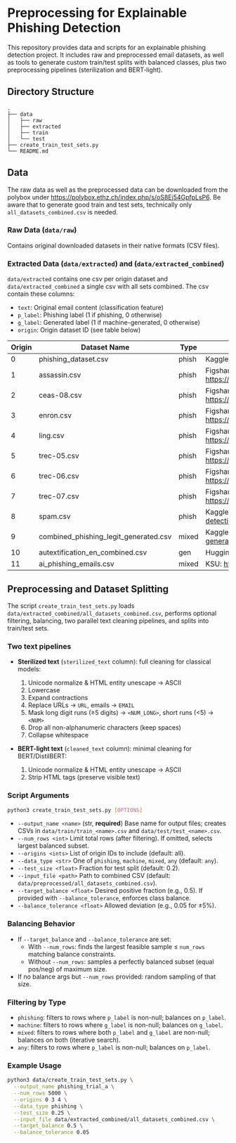# Preprocessing for Explainable Phishing Detection

This repository provides data and scripts for an explainable phishing detection project. It includes raw and preprocessed email datasets, as well as tools to generate custom train/test splits with balanced classes, plus two preprocessing pipelines (sterilization and BERT‑light).

## Directory Structure
```
.
├── data
│   ├── raw
│   ├── extracted
│   ├── train
│   └── test
├── create_train_test_sets.py
└── README.md
```

## Data

The raw data as well as the preprocessed data can be downloaded from the polybox under https://polybox.ethz.ch/index.php/s/oS8Ej54GpfpLsP6.
Be aware that to generate good train and test sets, technically only `all_datasets_combined.csv` is needed.

### Raw Data (`data/raw`)

Contains original downloaded datasets in their native formats (CSV files).

### Extracted Data (`data/extracted`) and (`data/extracted_combined`)

`data/extracted` contains one csv per origin dataset and `data/extracted_combined` a single csv with all sets combined.
The csv contain these columns:

- `text`: Original email content (classification feature)
- `p_label`: Phishing label (1 if phishing, 0 otherwise)
- `g_label`: Generated label (1 if machine-generated, 0 otherwise)
- `origin`: Origin dataset ID (see table below)

| Origin | Dataset Name                          | Type   | Source                                                                                                                               |
| ------ | ------------------------------------- | ------ | ------------------------------------------------------------------------------------------------------------------------------------ |
| 0      | phishing_dataset.csv                  | phish  | Kaggle: https://www.kaggle.com/datasets/subhajournal/phishingemails                                                                 |
| 1      | assassin.csv                          | phish  | Figshare: https://figshare.com/articles/dataset/Seven_Phishing_Email_Datasets/25432108                                               |
| 2      | ceas-08.csv                           | phish  | Figshare: https://figshare.com/articles/dataset/Seven_Phishing_Email_Datasets/25432108                                               |
| 3      | enron.csv                             | phish  | Figshare: https://figshare.com/articles/dataset/Seven_Phishing_Email_Datasets/25432108                                               |
| 4      | ling.csv                              | phish  | Figshare: https://figshare.com/articles/dataset/Seven_Phishing_Email_Datasets/25432108                                               |
| 5      | trec-05.csv                           | phish  | Figshare: https://figshare.com/articles/dataset/Seven_Phishing_Email_Datasets/25432108                                               |
| 6      | trec-06.csv                           | phish  | Figshare: https://figshare.com/articles/dataset/Seven_Phishing_Email_Datasets/25432108                                               |
| 7      | trec-07.csv                           | phish  | Figshare: https://figshare.com/articles/dataset/Seven_Phishing_Email_Datasets/25432108                                               |
| 8      | spam.csv                              | phish  | Kaggle: https://www.kaggle.com/datasets/shantanudhakadd/email-spam-detection-dataset-classification                                 |
| 9      | combined_phishing_legit_generated.csv | mixed  | Kaggle: https://www.kaggle.com/datasets/francescogreco97/human-llm-generated-phishing-legitimate-emails                             |
| 10     | autextification_en_combined.csv       | gen    | Hugging Face: https://huggingface.co/datasets/symanto/autextification2023                                                              |
| 11     | ai_phishing_emails.csv                | mixed  | KSU: https://people.cs.ksu.edu/~lshamir/data/ai_phishing/                                                                             |

## Preprocessing and Dataset Splitting

The script `create_train_test_sets.py` loads `data/extracted_combined/all_datasets_combined.csv`, performs optional filtering, balancing, two parallel text cleaning pipelines, and splits into train/test sets.

### Two text pipelines
- **Sterilized text** (`sterilized_text` column): full cleaning for classical models:
  1. Unicode normalize & HTML entity unescape → ASCII
  2. Lowercase
  3. Expand contractions
  4. Replace URLs → `URL`, emails → `EMAIL`
  5. Mask long digit runs (≥5 digits) → `<NUM_LONG>`, short runs (<5) → `<NUM>`
  6. Drop all non-alphanumeric characters (keep spaces)
  7. Collapse whitespace

- **BERT-light text** (`cleaned_text` column): minimal cleaning for BERT/DistilBERT:
  1. Unicode normalize & HTML entity unescape → ASCII
  2. Strip HTML tags (preserve visible text)

### Script Arguments

```bash
python3 create_train_test_sets.py [OPTIONS]
```

- `--output_name <name>` (str, **required**)  Base name for output files; creates CSVs in `data/train/train_<name>.csv` and `data/test/test_<name>.csv`.
- `--num_rows <int>`                       Limit total rows (after filtering). If omitted, selects largest balanced subset.
- `--origins <ints>`                       List of origin IDs to include (default: all).
- `--data_type <str>`                      One of `phishing`, `machine`, `mixed`, `any` (default: `any`).
- `--test_size <float>`                    Fraction for test split (default: 0.2).
- `--input_file <path>`                    Path to combined CSV (default: `data/preprocessed/all_datasets_combined.csv`).
- `--target_balance <float>`               Desired positive fraction (e.g., 0.5). If provided with `--balance_tolerance`, enforces class balance.
- `--balance_tolerance <float>`            Allowed deviation (e.g., 0.05 for ±5%).

### Balancing Behavior
- If `--target_balance` and `--balance_tolerance` are set:
  - With `--num_rows`: finds the largest feasible sample ≤ `num_rows` matching balance constraints.
  - Without `--num_rows`: samples a perfectly balanced subset (equal pos/neg) of maximum size.
- If no balance args but `--num_rows` provided: random sampling of that size.

### Filtering by Type
- `phishing`: filters to rows where `p_label` is non-null; balances on `p_label`.
- `machine`: filters to rows where `g_label` is non-null; balances on `g_label`.
- `mixed`: filters to rows where both `p_label` and `g_label` are non-null; balances on both (iterative search).
- `any`: filters to rows where `p_label` is non-null; balances on `p_label`.

### Example Usage

```bash
python3 data/create_train_test_sets.py \
  --output_name phishing_trial_a \
  --num_rows 5000 \
  --origins 0 3 4 \
  --data_type phishing \
  --test_size 0.25 \
  --input_file data/extracted_combined/all_datasets_combined.csv \
  --target_balance 0.5 \
  --balance_tolerance 0.05
```


